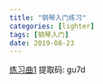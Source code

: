 ```yaml
---
title: "钢琴入门练习"
categories: [lighter]
tags: [钢琴入门]
date: 2019-08-23
---
```

[练习曲1](https://pan.baidu.com/s/1bNawJfNx19qXzC7vB6nubA)
提取码: gu7d